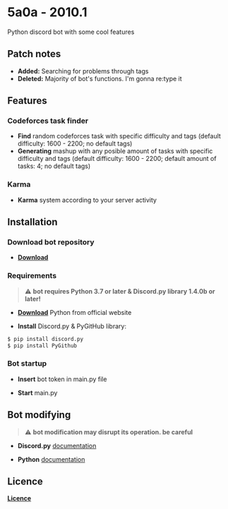 # 5a0a - 2010.1
Python discord bot with some cool features

## Patch notes

- **Added:** Searching for problems through tags
- **Deleted:** Majority of bot's functions. I'm gonna re:type it

## Features

### Codeforces task finder

- **Find** random codeforces task with specific difficulty and tags (default difficulty: 1600 - 2200; no default tags)
- **Generating** mashup with any posible amount of tasks with specific difficulty and tags (default difficulty: 1600 - 2200; default amount of tasks: 4; no default tags)

### Karma

- **Karma** system according to your server activity

## Installation

### Download bot repository

- **[Download](https://github.com/unknowableshade/wndrx-bot/archive/master.zip)**

### Requirements

> :warning: **bot requires Python 3.7 or later & Discord.py library 1.4.0b or later!**

- **[Download](https://www.python.org/downloads/)** Python from official website

- **Install** Discord.py & PyGitHub library:

```bash
$ pip install discord.py
$ pip install PyGithub
```
### Bot startup

- **Insert** bot token in main.py file

- **Start** main.py

## Bot modifying

> :warning: **bot modification may disrupt its operation. be careful**

- **Discord.py** [documentation](https://discordpy.readthedocs.io/en/latest/)

- **Python** [documentation](https://docs.python.org/3/)

## Licence 

**[Licence](https://choosealicense.com/licenses/apache-2.0/)**
